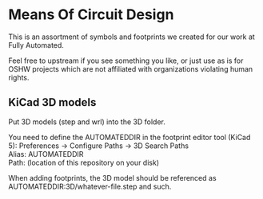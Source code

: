 # Means Of Circuit Design

This is an assortment of symbols and footprints we created for our work at Fully Automated.

Feel free to upstream if you see something you like, or just use as is for OSHW projects which are not affiliated with organizations violating human rights.

## KiCad 3D models
Put 3D models (step and wrl) into the 3D folder.

You need to define the AUTOMATEDDIR in the footprint editor tool (KiCad 5): Preferences -> Configure Paths -> 3D Search Paths  
Alias: AUTOMATEDDIR  
Path: (location of this repository on your disk)

When adding footprints, the 3D model should be referenced as AUTOMATEDDIR:3D/whatever-file.step and such.
